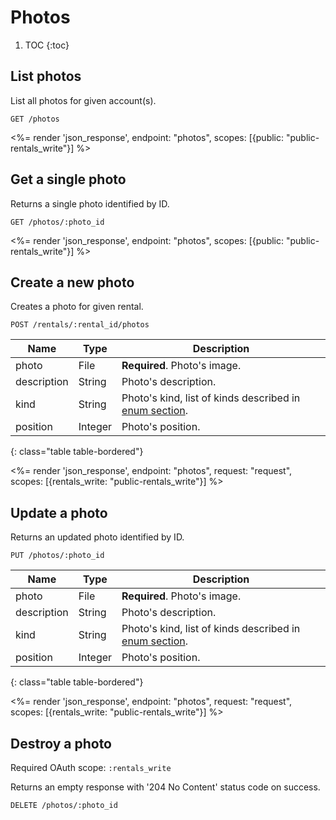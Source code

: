# Photos

1. TOC
{:toc}

## List photos

List all photos for given account(s).

~~~
GET /photos
~~~

<%= render 'json_response', endpoint: "photos",
  scopes: [{public: "public-rentals_write"}] %>

## Get a single photo

Returns a single photo identified by ID.

~~~
GET /photos/:photo_id
~~~

<%= render 'json_response', endpoint: "photos",
  scopes: [{public: "public-rentals_write"}] %>

## Create a new photo

Creates a photo for given rental.

~~~~
POST /rentals/:rental_id/photos
~~~~

Name             | Type    | Description
-----------------|---------|------------
photo            | File    | **Required**. Photo's image.
description      | String  | Photo's description.
kind             | String  | Photo's kind, list of kinds described in [enum section](/reference/enums/#photo-kinds).
position         | Integer | Photo's position.
{: class="table table-bordered"}

<%= render 'json_response', endpoint: "photos", request: "request",
  scopes: [{rentals_write: "public-rentals_write"}] %>

## Update a photo

Returns an updated photo identified by ID.

~~~
PUT /photos/:photo_id
~~~

Name             | Type    | Description
-----------------|---------|------------
photo            | File    | **Required**. Photo's image.
description      | String  | Photo's description.
kind             | String  | Photo's kind, list of kinds described in [enum section](/reference/enums/#photo-kinds).
position         | Integer | Photo's position.
{: class="table table-bordered"}

<%= render 'json_response', endpoint: "photos", request: "request",
  scopes: [{rentals_write: "public-rentals_write"}] %>

## Destroy a photo

Required OAuth scope: `:rentals_write`

Returns an empty response with '204 No Content' status code on success.

~~~~~~
DELETE /photos/:photo_id
~~~~~~
